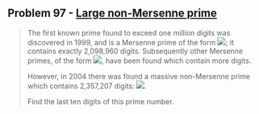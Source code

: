 ## Problem 97 - [Large non-Mersenne prime](https://projecteuler.net/problem=97)

>   The first known prime found to exceed one million digits was discovered in 1999, and is a Mersenne prime of the form ![ ](https://render.githubusercontent.com/render/math?math=2^{6972593}%2D1); it contains exactly 2,098,960 digits. Subsequently other Mersenne primes, of the form ![ ](https://render.githubusercontent.com/render/math?math=2^{p}%2D1), have been found which contain more digits.
>
>   However, in 2004 there was found a massive non-Mersenne prime which contains 2,357,207 digits: ![ ](https://render.githubusercontent.com/render/math?math=28433%2A2^{7830457}%2B1).
>
>   Find the last ten digits of this prime number.


